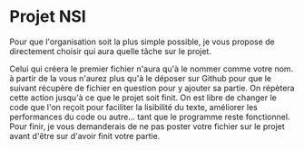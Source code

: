 # Projet NSI

Pour que l'organisation soit la plus simple possible, je vous propose de directement choisir qui aura quelle tâche sur le projet.

Celui qui créera le premier fichier n'aura qu'à le nommer comme votre nom. à partir de la vous n'aurez plus qu'à le déposer sur Github pour que le suivant récupère de fichier en question pour y ajouter sa partie.
On répètera cette action jusqu'à ce que le projet soit finit.
On est libre de changer le code que l'on reçoit pour faciliter la lisibilité du texte, améliorer les performances du code ou autre... tant que le programme reste fonctionnel.
Pour finir, je vous demanderais de ne pas poster votre fichier sur le projet avant d'être sur d'avoir finit votre partie.
